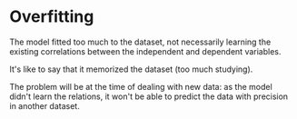 # Overfitting

The model fitted too much to the dataset, not necessarily learning the existing correlations between the independent and dependent variables.

It's like to say that it memorized the dataset (too much studying).

The problem will be at the time of dealing with new data: as the model didn't learn the relations, it won't be able to predict the data with precision in another dataset.